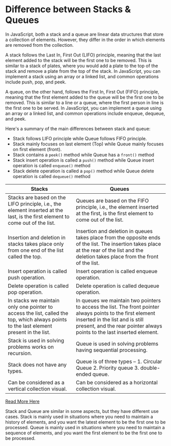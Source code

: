 # Difference between Stacks & Queues #

In JavaScript, both a stack and a queue are linear data structures that store a collection of elements. However, they differ in the order in which elements are removed from the collection.

A stack follows the Last In, First Out (LIFO) principle, meaning that the last element added to the stack will be the first one to be removed. This is similar to a stack of plates, where you would add a plate to the top of the stack and remove a plate from the top of the stack. In JavaScript, you can implement a stack using an array or a linked list, and common operations include push, pop, and peek.

A queue, on the other hand, follows the First In, First Out (FIFO) principle, meaning that the first element added to the queue will be the first one to be removed. This is similar to a line or a queue, where the first person in line is the first one to be served. In JavaScript, you can implement a queue using an array or a linked list, and common operations include enqueue, dequeue, and peek.

Here's a summary of the main differences between stack and queue:

* Stack follows LIFO principle while Queue follows FIFO principle.
* Stack mainly focuses on last element (Top) while Queue mainly focuses on first element (front).
* Stack contains a `peek()` method while Queue has a `front()` method
* Stack insert operation is called a `push()` method while Queue insert operation is called `enqueue()` method
* Stack delete operation is called a `pop()` method while Queue delete operation is called `dequeue()` method

| Stacks |	Queues |
| ------ | --------|
| Stacks are based on the LIFO principle, i.e., the element inserted at the last, is the first element to come out of the list.	| Queues are based on the FIFO principle, i.e., the element inserted at the first, is the first element to come out of the list.
Insertion and deletion in stacks takes place only from one end of the list called the top. | Insertion and deletion in queues takes place from the opposite ends of the list. The insertion takes place at the rear of the list and the deletion takes place from the front of the list.
Insert operation is called push operation. |	Insert operation is called enqueue operation.
Delete operation is called pop operation. |	Delete operation is called dequeue operation.
In stacks we maintain only one pointer to access the list, called the top, which always points to the last element present in the list.	| In queues we maintain two pointers to access the list. The front pointer always points to the first element inserted in the list and is still present, and the rear pointer always points to the last inserted element.
Stack is used in solving problems works on recursion. | Queue is used in solving problems having sequential processing.
Stack does not have any types. | Queue is of three types – 1. Circular Queue 2. Priority queue 3. double-ended queue.
Can be considered as a vertical collection visual. | Can be considered as a horizontal collection visual.

[Read More Here](https://www.geeksforgeeks.org/difference-between-stack-and-queue-data-structures/)

Stack and Queue are similar in some aspects, but they have different use cases. Stack is mainly used in situations where you need to maintain a history of elements, and you want the latest element to be the first one to be processed. Queue is mainly used in situations where you need to maintain a sequence of elements, and you want the first element to be the first one to be processed.